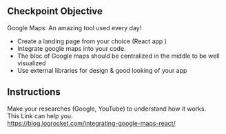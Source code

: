 Checkpoint Objective
-------------
Google Maps: An amazing tool used every day!
- Create a landing page from your choice (React app )
- Integrate google maps into your code.
- The bloc of Google maps should be centralized in the middle to be well visualized
- Use external libraries for design & good looking of your app

Instructions
-----------
Make your researches (Google, YouTube) to understand how it works.   
This Link can help you.  
<https://blog.logrocket.com/integrating-google-maps-react/>
